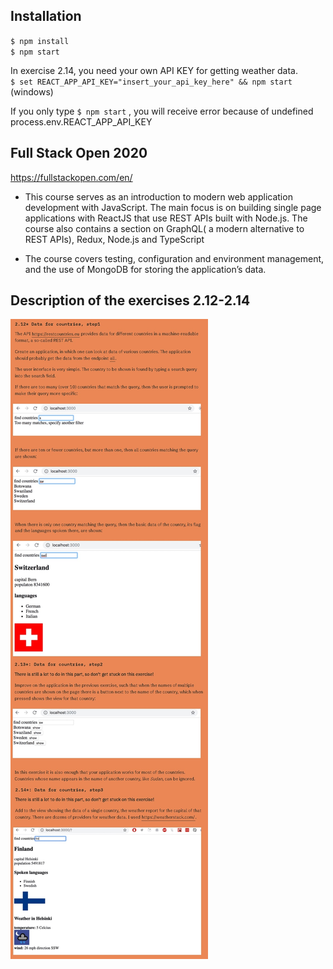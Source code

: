 ## Installation
`$ npm install` \
`$ npm start`

In exercise 2.14, you need your own API KEY for getting weather data. \
`$ set REACT_APP_API_KEY="insert_your_api_key_here" && npm start` (windows) 

If you only type `$ npm start` , you will receive error because of undefined process.env.REACT_APP_API_KEY

## Full Stack Open 2020
https://fullstackopen.com/en/

- This course serves as an introduction to modern web application development with JavaScript. The main focus is on building single page applications with ReactJS that use REST APIs built with Node.js. The course also contains a section on GraphQL( a modern alternative to REST APIs), Redux, Node.js and TypeScript

- The course covers testing, configuration and environment management, and the use of MongoDB for storing the application’s data.

## Description of the exercises 2.12-2.14
![](https://github.com/ufuk-techclass/FullStack2020/blob/Part2-exercise2.12-2.14-dataforcountries/README-exercise2.12-2.14.jpg)
